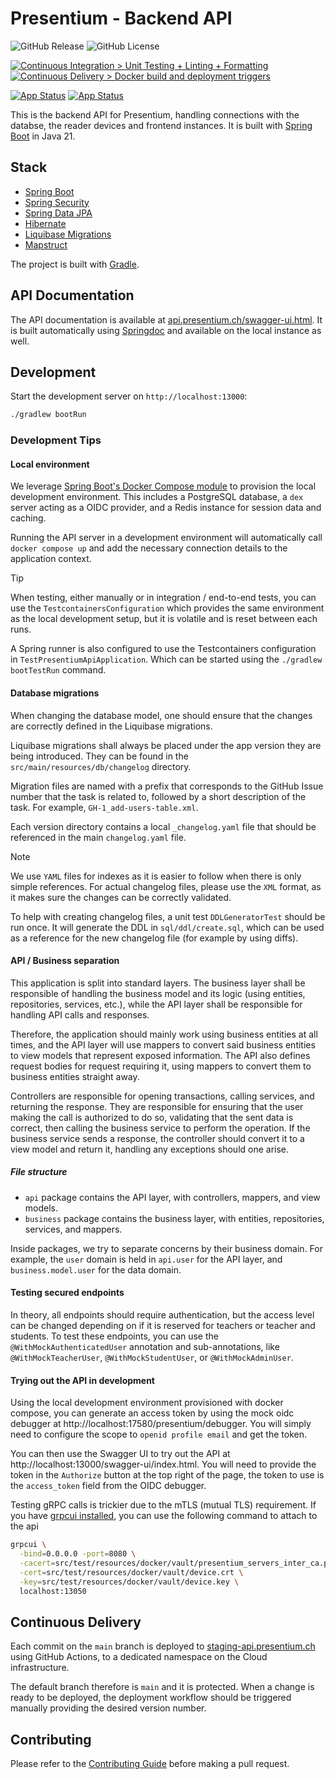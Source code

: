 # Presentium - Backend API

![GitHub Release](https://img.shields.io/github/v/release/presentium/api)
![GitHub License](https://img.shields.io/github/license/presentium/api)

[![Continuous Integration > Unit Testing + Linting + Formatting](https://github.com/presentium/api/actions/workflows/check.yml/badge.svg)](https://github.com/presentium/api/actions/workflows/check.yml)
[![Continuous Delivery > Docker build and deployment triggers](https://github.com/presentium/api/actions/workflows/docker-images.yml/badge.svg)](https://github.com/presentium/api/actions/workflows/docker-images.yml)

[![App Status](https://cd.presentium.ch/api/badge?name=presentium-api-staging&revision=true&showAppName=true&namespace=argocd)](https://cd.presentium.ch/applications/presentium-api-staging)  [![App Status](https://cd.presentium.ch/api/badge?name=presentium-api-prod&revision=true&showAppName=true&namespace=argocd)](https://cd.presentium.ch/applications/presentium-api-prod)

This is the backend API for Presentium, handling connections with the databse, the reader devices and frontend
instances. It is built with [Spring Boot](https://spring.io/projects/spring-boot) in Java 21.

## Stack

- [Spring Boot](https://spring.io/projects/spring-boot)
- [Spring Security](https://spring.io/projects/spring-security)
- [Spring Data JPA](https://spring.io/projects/spring-data-jpa)
- [Hibernate](https://hibernate.org/)
- [Liquibase Migrations](https://www.liquibase.com/)
- [Mapstruct](https://mapstruct.org/)

The project is built with [Gradle](https://gradle.org/).

## API Documentation

The API documentation is available at [api.presentium.ch/swagger-ui.html](https://api.presentium.ch/swagger-ui.html).
It is built automatically using [Springdoc](https://springdoc.org/) and available on the local instance as well.

## Development

Start the development server on `http://localhost:13000`:

```bash
./gradlew bootRun
```

### Development Tips

#### Local environment

We leverage
[Spring Boot's Docker Compose module](https://docs.spring.io/spring-boot/reference/features/dev-services.html#features.dev-services.docker-compose)
to provision the local development environment. This includes a PostgreSQL database, a `dex` server acting as a OIDC
provider, and a Redis instance for session data and caching.

Running the API server in a development environment will automatically call `docker compose up` and add the necessary
connection details to the application context.

> [!TIP]
> When testing, either manually or in integration / end-to-end tests, you can use the `TestcontainersConfiguration` which
> provides the same environment as the local development setup, but it is volatile and is reset between each runs.
> 
> A Spring runner is also configured to use the Testcontainers configuration in `TestPresentiumApiApplication`. Which
> can be started using the `./gradlew bootTestRun` command.

#### Database migrations

When changing the database model, one should ensure that the changes are correctly defined in the Liquibase migrations.

Liquibase migrations shall always be placed under the app version they are being introduced. They can be found in the
`src/main/resources/db/changelog` directory.

Migration files are named with a prefix that corresponds to the GitHub Issue number that the task is related to,
followed by a short description of the task. For example, `GH-1_add-users-table.xml`.

Each version directory contains a local `_changelog.yaml` file that should be referenced in the main `changelog.yaml`
file.

> [!NOTE]
> We use `YAML` files for indexes as it is easier to follow when there is only simple references.
> For actual changelog files, please use the `XML` format, as it makes sure the changes can be correctly validated.

To help with creating changelog files, a unit test `DDLGeneratorTest` should be run once. It will generate the DDL in
`sql/ddl/create.sql`, which can be used as a reference for the new changelog file (for example by using diffs).

#### API / Business separation

This application is split into standard layers. The business layer shall be responsible of handling
the business model and its logic (using entities, repositories, services, etc.), while the API layer
shall be responsible for handling API calls and responses. 

Therefore, the application should mainly work using business entities at all times, and the API layer
will use mappers to convert said business entities to view models that represent exposed information.
The API also defines request bodies for request requiring it, using mappers to convert them to business
entities straight away.

Controllers are responsible for opening transactions, calling services, and returning the response. 
They are responsible for ensuring that the user making the call is authorized to do so, validating
that the sent data is correct, then calling the business service to perform the operation. If the
business service sends a response, the controller should convert it to a view model and return it,
handling any exceptions should one arise.

##### File structure

- `api` package contains the API layer, with controllers, mappers, and view models.
- `business` package contains the business layer, with entities, repositories, services, and mappers.

Inside packages, we try to separate concerns by their business domain. For example, the `user` domain
is held in `api.user` for the API layer, and `business.model.user` for the data domain.

#### Testing secured endpoints

In theory, all endpoints should require authentication, but the access level can be changed depending
on if it is reserved for teachers or teacher and students. To test these endpoints, you can use the
`@WithMockAuthenticatedUser` annotation and sub-annotations, like `@WithMockTeacherUser`, 
`@WithMockStudentUser`, or `@WithMockAdminUser`.

#### Trying out the API in development

Using the local development environment provisioned with docker compose, you can generate an access
token by using the mock oidc debugger at http://localhost:17580/presentium/debugger. You will simply
need to configure the scope to `openid profile email` and get the token.

You can then use the Swagger UI to try out the API at http://localhost:13000/swagger-ui/index.html.
You will need to provide the token in the `Authorize` button at the top right of the page, the token
to use is the `access_token` field from the OIDC debugger.

Testing gRPC calls is trickier due to the mTLS (mutual TLS) requirement. If you have
[grpcui installed](https://github.com/fullstorydev/grpcui), you can use the following command to
attach to the api

```bash
grpcui \
  -bind=0.0.0.0 -port=8080 \
  -cacert=src/test/resources/docker/vault/presentium_servers_inter_ca.pem \
  -cert=src/test/resources/docker/vault/device.crt \
  -key=src/test/resources/docker/vault/device.key \
  localhost:13050
```

## Continuous Delivery

Each commit on the `main` branch is deployed to [staging-api.presentium.ch](https://staging-api.presentium.ch)
using GitHub Actions, to a dedicated namespace on the Cloud infrastructure.

The default branch therefore is `main` and it is protected. When a change is ready to be deployed,
the deployment workflow should be triggered manually providing the desired version number.

## Contributing

Please refer to the [Contributing Guide][contributing] before making a pull request.

[contributing]: https://github.com/presentium/meta/blob/main/CONTRIBUTING.md
